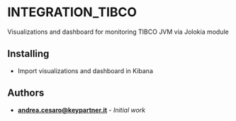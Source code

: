 # INTEGRATION_TIBCO

Visualizations and dashboard for monitoring TIBCO JVM via Jolokia module

## Installing

- Import visualizations and dashboard in Kibana

## Authors

* **andrea.cesaro@keypartner.it** - *Initial work*